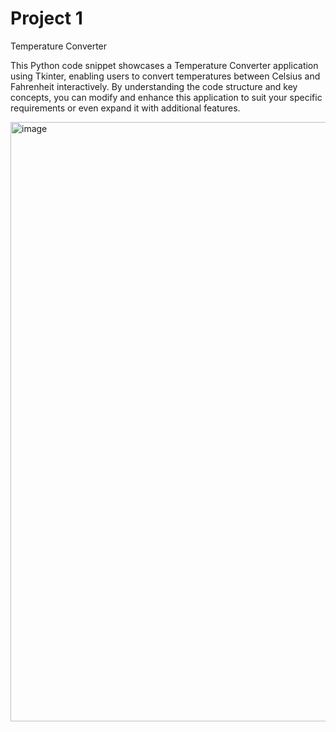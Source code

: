 # Project 1
Temperature Converter

This Python code snippet showcases a Temperature Converter application using Tkinter, enabling users to convert temperatures between Celsius and Fahrenheit interactively. 
By understanding the code structure and key concepts, you can modify and enhance this application to suit your specific requirements or even expand it with additional features.

<img width="959" alt="image" src="https://github.com/Avistriker/Project1/assets/169985176/1168dc33-9eaf-4a23-aa8c-15116f60197f">

